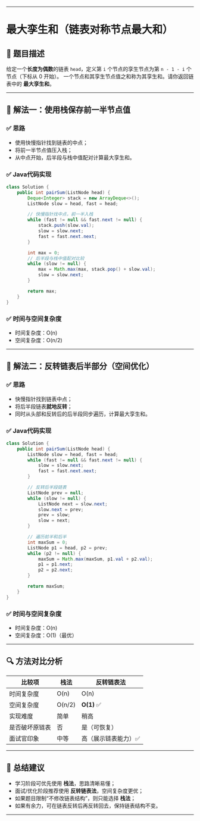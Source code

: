 ------

# 最大孪生和（链表对称节点最大和）

## 📌 题目描述

给定一个**长度为偶数**的链表 `head`，定义第 `i` 个节点的孪生节点为第 `n - 1 - i` 个节点（下标从 0 开始）。
 一个节点和其孪生节点值之和称为其孪生和。请你返回链表中的 **最大孪生和**。

------

## 🧮 解法一：使用栈保存前一半节点值

### ✅ 思路

- 使用快慢指针找到链表的中点；
- 将前一半节点值压入栈；
- 从中点开始，后半段与栈中值配对计算最大孪生和。

### ✅ Java代码实现

```java
class Solution {
    public int pairSum(ListNode head) {
        Deque<Integer> stack = new ArrayDeque<>();
        ListNode slow = head, fast = head;

        // 快慢指针找中点，前一半入栈
        while (fast != null && fast.next != null) {
            stack.push(slow.val);
            slow = slow.next;
            fast = fast.next.next;
        }

        int max = 0;
        // 后半段与栈中值配对比较
        while (slow != null) {
            max = Math.max(max, stack.pop() + slow.val);
            slow = slow.next;
        }

        return max;
    }
}
```

### ✅ 时间与空间复杂度

- 时间复杂度：O(n)
- 空间复杂度：O(n/2)

------

## 🧮 解法二：反转链表后半部分（空间优化）

### ✅ 思路

- 快慢指针找到链表中点；
- 将后半段链表**就地反转**；
- 同时从头部和反转后的后半段同步遍历，计算最大孪生和。

### ✅ Java代码实现

```java
class Solution {
    public int pairSum(ListNode head) {
        ListNode slow = head, fast = head;
        while (fast != null && fast.next != null) {
            slow = slow.next;
            fast = fast.next.next;
        }

        // 反转后半段链表
        ListNode prev = null;
        while (slow != null) {
            ListNode next = slow.next;
            slow.next = prev;
            prev = slow;
            slow = next;
        }

        // 遍历前半和后半
        int maxSum = 0;
        ListNode p1 = head, p2 = prev;
        while (p2 != null) {
            maxSum = Math.max(maxSum, p1.val + p2.val);
            p1 = p1.next;
            p2 = p2.next;
        }

        return maxSum;
    }
}
```

### ✅ 时间与空间复杂度

- 时间复杂度：O(n)
- 空间复杂度：O(1)（最优）

------

## 🔍 方法对比分析

| 比较项         | 栈法   | 反转链表法          |
| -------------- | ------ | ------------------- |
| 时间复杂度     | O(n)   | O(n)                |
| 空间复杂度     | O(n/2) | **O(1)** ✅          |
| 实现难度       | 简单   | 稍高                |
| 是否破坏原链表 | 否     | 是（可恢复）        |
| 面试官印象     | 中等   | 高（展示链表能力）✅ |

------

## 🏁 总结建议

- 学习阶段可优先使用 **栈法**，思路清晰易懂；
- 面试/优化阶段推荐使用 **反转链表法**，空间复杂度更优；
- 如果题目限制“不修改链表结构”，则只能选择 **栈法**；
- 如果有余力，可在链表反转后再反转回去，保持链表结构不变。

------

